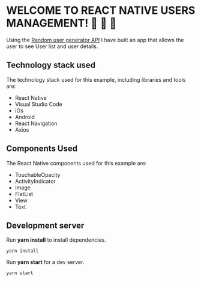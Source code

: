 # WELCOME TO REACT NATIVE USERS MANAGEMENT! :rocket: :boy: :girl:



Using the [Random user generator API](<https://randomuser.me/>) I have built an app that allows the user to see User list and user details.

## Technology stack used

The technology stack used for this example, including libraries and tools are:

- React Native
- Visual Studio Code
- iOs
- Android
- React Navigation
- Axios

## Components Used

The React Native components used for this example are:

- TouchableOpacity
- ActivityIndicator
- Image
- FlatList
- View
- Text

## Development server

Run **yarn install** to install dependencies.

    yarn install

Run **yarn start** for a dev server.

    yarn start